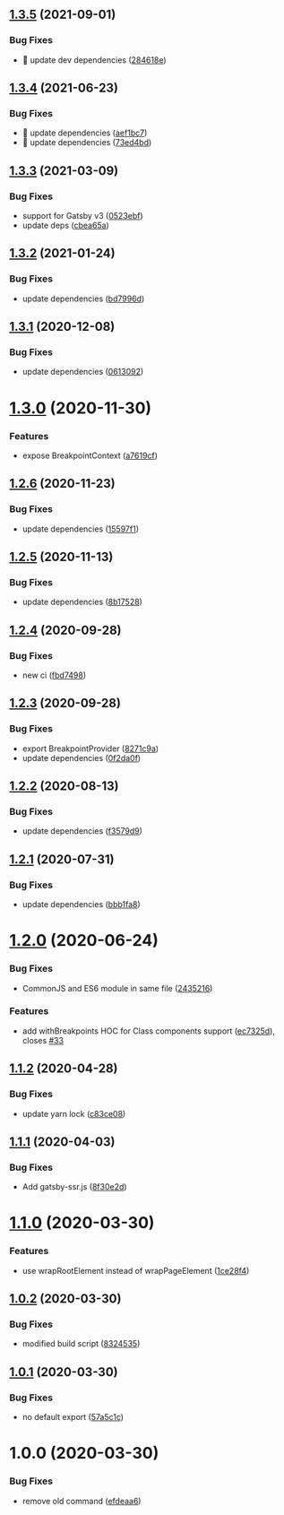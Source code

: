 ## [1.3.5](https://github.com/JimmyBeldone/gatsby-plugin-breakpoints/compare/v1.3.4...v1.3.5) (2021-09-01)


### Bug Fixes

* 🐛 update dev dependencies ([284618e](https://github.com/JimmyBeldone/gatsby-plugin-breakpoints/commit/284618e2cd533169a41a902728e3e518a9089d56))

## [1.3.4](https://github.com/JimmyBeldone/gatsby-plugin-breakpoints/compare/v1.3.3...v1.3.4) (2021-06-23)


### Bug Fixes

* 🐛 update dependencies ([aef1bc7](https://github.com/JimmyBeldone/gatsby-plugin-breakpoints/commit/aef1bc71c3e04c60c19a76d9dc57b117cafc0efd))
* 🐛 update dependencies ([73ed4bd](https://github.com/JimmyBeldone/gatsby-plugin-breakpoints/commit/73ed4bdb834d918a0472589fecf6295c8dccdfe9))

## [1.3.3](https://github.com/JimmyBeldone/gatsby-plugin-breakpoints/compare/v1.3.2...v1.3.3) (2021-03-09)


### Bug Fixes

* support for Gatsby v3 ([0523ebf](https://github.com/JimmyBeldone/gatsby-plugin-breakpoints/commit/0523ebf24ef6145ccc3ca55f72c0349c3d205a75))
* update deps ([cbea65a](https://github.com/JimmyBeldone/gatsby-plugin-breakpoints/commit/cbea65a090cc50c7b670f35ddaddcaf57293897d))

## [1.3.2](https://github.com/JimmyBeldone/gatsby-plugin-breakpoints/compare/v1.3.1...v1.3.2) (2021-01-24)


### Bug Fixes

* update dependencies ([bd7996d](https://github.com/JimmyBeldone/gatsby-plugin-breakpoints/commit/bd7996dafebe89c73e3897f66a0ffe98d3e7c7c1))

## [1.3.1](https://github.com/JimmyBeldone/gatsby-plugin-breakpoints/compare/v1.3.0...v1.3.1) (2020-12-08)


### Bug Fixes

* update dependencies ([0613092](https://github.com/JimmyBeldone/gatsby-plugin-breakpoints/commit/06130924e2fe182be58c216918a26e78f5f0a5cc))

# [1.3.0](https://github.com/JimmyBeldone/gatsby-plugin-breakpoints/compare/v1.2.6...v1.3.0) (2020-11-30)


### Features

* expose BreakpointContext ([a7619cf](https://github.com/JimmyBeldone/gatsby-plugin-breakpoints/commit/a7619cf88d3469f168e422fc31bffa8886ace6be))

## [1.2.6](https://github.com/JimmyBeldone/gatsby-plugin-breakpoints/compare/v1.2.5...v1.2.6) (2020-11-23)


### Bug Fixes

* update dependencies ([15597f1](https://github.com/JimmyBeldone/gatsby-plugin-breakpoints/commit/15597f13ce2cd1067846dc32209aa1e719786856))

## [1.2.5](https://github.com/JimmyBeldone/gatsby-plugin-breakpoints/compare/v1.2.4...v1.2.5) (2020-11-13)


### Bug Fixes

* update dependencies ([8b17528](https://github.com/JimmyBeldone/gatsby-plugin-breakpoints/commit/8b175285da5233300b5771f18ed90b84305b8c79))

## [1.2.4](https://github.com/JimmyBeldone/gatsby-plugin-breakpoints/compare/v1.2.3...v1.2.4) (2020-09-28)


### Bug Fixes

* new ci ([fbd7498](https://github.com/JimmyBeldone/gatsby-plugin-breakpoints/commit/fbd74989a9419381b0073039493cacaa7e245ee3))

## [1.2.3](https://github.com/JimmyBeldone/gatsby-plugin-breakpoints/compare/v1.2.2...v1.2.3) (2020-09-28)


### Bug Fixes

* export BreakpointProvider ([8271c9a](https://github.com/JimmyBeldone/gatsby-plugin-breakpoints/commit/8271c9a074000576eadce0b27e0a5cbd5da8b514))
* update dependencies ([0f2da0f](https://github.com/JimmyBeldone/gatsby-plugin-breakpoints/commit/0f2da0f2af968cd36e16d35e26968dc2be3de095))

## [1.2.2](https://github.com/JimmyBeldone/gatsby-plugin-breakpoints/compare/v1.2.1...v1.2.2) (2020-08-13)


### Bug Fixes

* update dependencies ([f3579d9](https://github.com/JimmyBeldone/gatsby-plugin-breakpoints/commit/f3579d94f99e8ba34ba1bc2da280ab0b200db3ca))

## [1.2.1](https://github.com/JimmyBeldone/gatsby-plugin-breakpoints/compare/v1.2.0...v1.2.1) (2020-07-31)


### Bug Fixes

* update dependencies ([bbb1fa8](https://github.com/JimmyBeldone/gatsby-plugin-breakpoints/commit/bbb1fa87f039da48be6677b1919d706b40ed3708))

# [1.2.0](https://github.com/JimmyBeldone/gatsby-plugin-breakpoints/compare/v1.1.2...v1.2.0) (2020-06-24)


### Bug Fixes

* CommonJS and ES6 module in same file ([2435216](https://github.com/JimmyBeldone/gatsby-plugin-breakpoints/commit/243521623f62c288c00a529d03a459523b5947d9))


### Features

* add withBreakpoints HOC for Class components support ([ec7325d](https://github.com/JimmyBeldone/gatsby-plugin-breakpoints/commit/ec7325da1cf69aa9c316aff345c62d809057128b)), closes [#33](https://github.com/JimmyBeldone/gatsby-plugin-breakpoints/issues/33)

## [1.1.2](https://github.com/JimmyBeldone/gatsby-plugin-breakpoints/compare/v1.1.1...v1.1.2) (2020-04-28)


### Bug Fixes

* update yarn lock ([c83ce08](https://github.com/JimmyBeldone/gatsby-plugin-breakpoints/commit/c83ce08df45a632aedb91925e8654d9b709cb5e8))

## [1.1.1](https://github.com/JimmyBeldone/gatsby-plugin-breakpoints/compare/v1.1.0...v1.1.1) (2020-04-03)


### Bug Fixes

* Add gatsby-ssr.js ([8f30e2d](https://github.com/JimmyBeldone/gatsby-plugin-breakpoints/commit/8f30e2d))

# [1.1.0](https://github.com/JimmyBeldone/gatsby-plugin-breakpoints/compare/v1.0.2...v1.1.0) (2020-03-30)


### Features

* use wrapRootElement instead of wrapPageElement ([1ce28f4](https://github.com/JimmyBeldone/gatsby-plugin-breakpoints/commit/1ce28f4))

## [1.0.2](https://github.com/JimmyBeldone/gatsby-plugin-breakpoints/compare/v1.0.1...v1.0.2) (2020-03-30)


### Bug Fixes

* modified build script ([8324535](https://github.com/JimmyBeldone/gatsby-plugin-breakpoints/commit/8324535))

## [1.0.1](https://github.com/JimmyBeldone/gatsby-plugin-breakpoints/compare/v1.0.0...v1.0.1) (2020-03-30)


### Bug Fixes

* no default export ([57a5c1c](https://github.com/JimmyBeldone/gatsby-plugin-breakpoints/commit/57a5c1c))

# 1.0.0 (2020-03-30)


### Bug Fixes

* remove old command ([efdeaa6](https://github.com/JimmyBeldone/gatsby-plugin-breakpoints/commit/efdeaa6))
